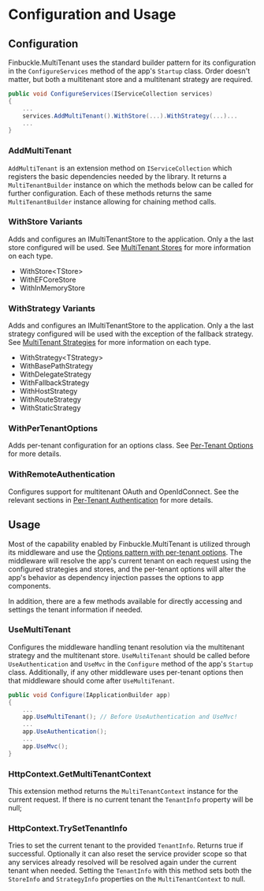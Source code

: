 # Configuration and Usage

## Configuration
Finbuckle.MultiTenant uses the standard builder pattern for its configuration in the `ConfigureServices` method of the app's `Startup` class. Order doesn't matter, but both a multitenant store and a multitenant strategy are required.

```cs
public void ConfigureServices(IServiceCollection services)
{
    ...
    services.AddMultiTenant().WithStore(...).WithStrategy(...)...
    ...
}
```

### AddMultiTenant
`AddMultiTenant` is an extension method on `IServiceCollection` which registers the basic dependencies needed by the library. It returns a `MultiTenantBuilder` instance on which the methods below can be called for further configuration. Each of these methods returns the same `MultiTenantBuilder` instance allowing for chaining method calls.

### WithStore Variants
Adds and configures an IMultiTenantStore to the application. Only a the last store configured will be used. See [MultiTenant Stores](Stores) for more information on each type.

- WithStore&lt;TStore&gt;
- WithEFCoreStore
- WithInMemoryStore

### WithStrategy Variants
Adds and configures an IMultiTenantStore to the application. Only a the last strategy configured will be used with the exception of the fallback strategy. See [MultiTenant Strategies](Strategies) for more information on each type.

- WithStrategy&lt;TStrategy&gt;
- WithBasePathStrategy
- WithDelegateStrategy
- WithFallbackStrategy
- WithHostStrategy
- WithRouteStrategy
- WithStaticStrategy

### WithPerTenantOptions<TOptions>
Adds per-tenant configuration for an options class. See [Per-Tenant Options](Options) for more details.

### WithRemoteAuthentication
Configures support for multitenant OAuth and OpenIdConnect. See the relevant sections in [Per-Tenant Authentication](Authentication) for more details.

## Usage
Most of the capability enabled by Finbuckle.MultiTenant is utilized through its middleware and use the [Options pattern with per-tenant options](Options). The middleware will resolve the app's current tenant on each request using the configured strategies and stores, and the per-tenant options will alter the app's behavior as dependency injection passes the options to app components.

In addition, there are a few methods available for directly accessing and settings the tenant information if needed.

### UseMultiTenant
Configures the middleware handling tenant resolution via the multitenant strategy and the multitenant store. `UseMultiTenant` should be called before `UseAuthentication` and `UseMvc` in the `Configure` method of the app's `Startup` class. Additionally, if any other middleware uses per-tenant options then that middleware should come after `UseMultiTenant`.

```cs
public void Configure(IApplicationBuilder app)
{
    ...
    app.UseMultiTenant(); // Before UseAuthentication and UseMvc!
    ...
    app.UseAuthentication();
    ...
    app.UseMvc();
}
```

### HttpContext.GetMultiTenantContext
This extension method returns the `MultiTenantContext` instance for the current request. If there is no current tenant the `TenantInfo` property will be null;

### HttpContext.TrySetTenantInfo
Tries to set the current tenant to the provided `TenantInfo`. Returns true if successful. Optionally it can also reset the service provider scope so that any services already resolved will be resolved again under the current tenant when needed. Setting the `TenantInfo` with this method sets both the `StoreInfo` and `StrategyInfo` properties on the `MultiTenantContext` to null.